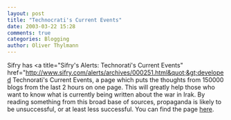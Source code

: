 ```yaml
---
layout: post
title: "Technocrati's Current Events"
date: 2003-03-22 15:28
comments: true
categories: Blogging
author: Oliver Thylmann
---
```






Sifry has &lt;a title=&quot;Sifry's Alerts: Technorati's Current Events&quot; href=&quot;http://www.sifry.com/alerts/archives/000251.html&quot;&gt;developed Technorati's Current Events, a page which puts the thoughts from 150000 blogs from the last 2 hours on one page. This will greatly help those who want to know what is currently being written about the war in Irak. By reading something from this broad base of sources, propaganda is likely to be unsuccessful, or at least less successful. You can find the page [here](http://www.technorati.com/cosmos/currentevents.html).


